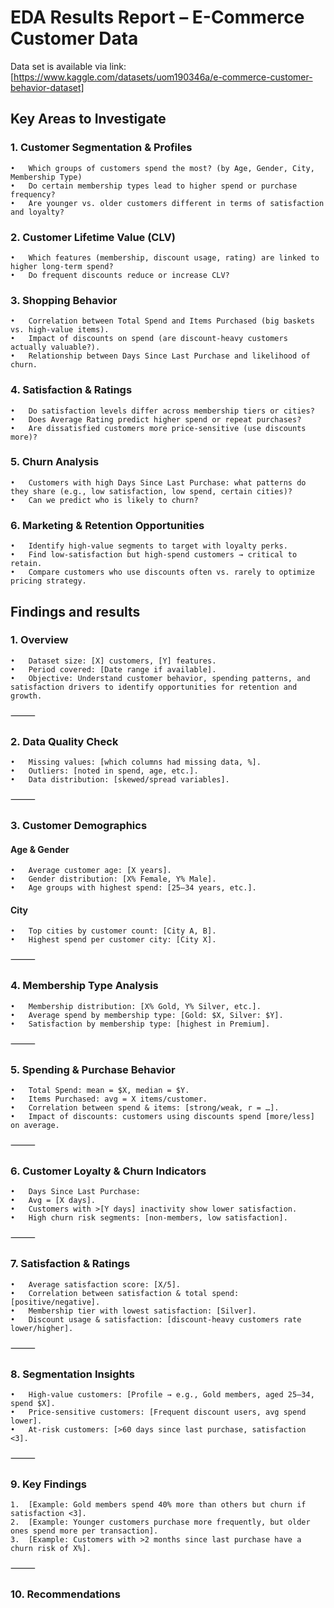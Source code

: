 # EDA Results Report – E-Commerce Customer Data

Data set is available via link: [https://www.kaggle.com/datasets/uom190346a/e-commerce-customer-behavior-dataset]

## Key Areas to Investigate

### 1. Customer Segmentation & Profiles
	•	Which groups of customers spend the most? (by Age, Gender, City, Membership Type)
	•	Do certain membership types lead to higher spend or purchase frequency?
	•	Are younger vs. older customers different in terms of satisfaction and loyalty?

### 2. Customer Lifetime Value (CLV)
	•	Which features (membership, discount usage, rating) are linked to higher long-term spend?
	•	Do frequent discounts reduce or increase CLV?

### 3. Shopping Behavior
	•	Correlation between Total Spend and Items Purchased (big baskets vs. high-value items).
	•	Impact of discounts on spend (are discount-heavy customers actually valuable?).
	•	Relationship between Days Since Last Purchase and likelihood of churn.

### 4. Satisfaction & Ratings
	•	Do satisfaction levels differ across membership tiers or cities?
	•	Does Average Rating predict higher spend or repeat purchases?
	•	Are dissatisfied customers more price-sensitive (use discounts more)?

### 5. Churn Analysis
	•	Customers with high Days Since Last Purchase: what patterns do they share (e.g., low satisfaction, low spend, certain cities)?
	•	Can we predict who is likely to churn?

### 6. Marketing & Retention Opportunities
	•	Identify high-value segments to target with loyalty perks.
	•	Find low-satisfaction but high-spend customers → critical to retain.
	•	Compare customers who use discounts often vs. rarely to optimize pricing strategy.

 ## Findings and results

### 1. Overview
	•	Dataset size: [X] customers, [Y] features.
	•	Period covered: [Date range if available].
	•	Objective: Understand customer behavior, spending patterns, and satisfaction drivers to identify opportunities for retention and growth.

⸻

### 2. Data Quality Check
	•	Missing values: [which columns had missing data, %].
	•	Outliers: [noted in spend, age, etc.].
	•	Data distribution: [skewed/spread variables].

⸻

### 3. Customer Demographics

#### Age & Gender
	•	Average customer age: [X years].
	•	Gender distribution: [X% Female, Y% Male].
	•	Age groups with highest spend: [25–34 years, etc.].

#### City
	•	Top cities by customer count: [City A, B].
	•	Highest spend per customer city: [City X].

⸻

### 4. Membership Type Analysis
	•	Membership distribution: [X% Gold, Y% Silver, etc.].
	•	Average spend by membership type: [Gold: $X, Silver: $Y].
	•	Satisfaction by membership type: [highest in Premium].

⸻

### 5. Spending & Purchase Behavior
	•	Total Spend: mean = $X, median = $Y.
	•	Items Purchased: avg = X items/customer.
	•	Correlation between spend & items: [strong/weak, r = …].
	•	Impact of discounts: customers using discounts spend [more/less] on average.

⸻

### 6. Customer Loyalty & Churn Indicators
	•	Days Since Last Purchase:
	•	Avg = [X days].
	•	Customers with >[Y days] inactivity show lower satisfaction.
	•	High churn risk segments: [non-members, low satisfaction].

⸻

### 7. Satisfaction & Ratings
	•	Average satisfaction score: [X/5].
	•	Correlation between satisfaction & total spend: [positive/negative].
	•	Membership tier with lowest satisfaction: [Silver].
	•	Discount usage & satisfaction: [discount-heavy customers rate lower/higher].

⸻

### 8. Segmentation Insights
	•	High-value customers: [Profile → e.g., Gold members, aged 25–34, spend $X].
	•	Price-sensitive customers: [Frequent discount users, avg spend lower].
	•	At-risk customers: [>60 days since last purchase, satisfaction <3].

⸻

### 9. Key Findings
	1.	[Example: Gold members spend 40% more than others but churn if satisfaction <3].
	2.	[Example: Younger customers purchase more frequently, but older ones spend more per transaction].
	3.	[Example: Customers with >2 months since last purchase have a churn risk of X%].

⸻

### 10. Recommendations
	
